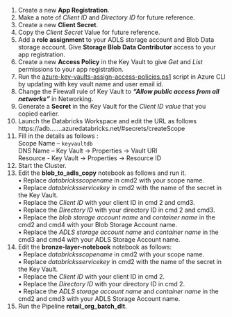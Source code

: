 1.	Create a new **App Registration**.
2.	Make a note of *Client ID* and *Directory ID* for future reference.
3.	Create a new **Client Secret**.
4.	Copy the *Client Secret* Value for future reference.
5.	Add a **role assignment** to your ADLS storage account and Blob Data storage account. Give **Storage Blob Data Contributor** access to your app registration.
6.	Create a new **Access Policy** in the Key Vault to give *Get* and *List* permissions to your app registration.
7.	Run the [azure-key-vaults-assign-access-policies.ps1](https://raw.githubusercontent.com/DatabricksFactory/databricks-migration/dev/azure-key-vaults-assign-access-policies.ps1) script in Azure CLI by updating with key vault name and user email id.
8.	Change the Firewall rule of Key Vault to ***“Allow public access from all networks”*** in Networking.
9.	Generate a **Secret** in the Key Vault for the *Client ID value* that you copied earlier.
10.	Launch the Databricks Workspace and edit the URL as follows https://adb.......azuredatabricks.net/#secrets/createScope
11.	Fill in the details as follows :  
Scope Name – `keyvaultdb`  
DNS Name – Key Vault &#8594; Properties &#8594; Vault URI  
Resource - Key Vault &#8594; Properties &#8594;  Resource ID  
12.	Start the Cluster.
13.	Edit the **blob_to_adls_copy** notebook as follows and run it.  
•	Replace *databricksscopename* in cmd2 with your scope name.  
•	Replace *databricksservicekey* in cmd2 with the name of the secret in the Key Vault.  
•	Replace the *Client ID* with your client ID in cmd 2 and cmd3.  
•	Replace the *Directory ID* with your directory ID in cmd 2 and cmd3.  
•	Replace the *blob storage account name* and *container name* in the cmd2 and cmd4 with your Blob Storage Account name.  
•	Replace the *ADLS storage account name* and *container name* in the cmd3 and cmd4 with your ADLS Storage Account name.  
14.	Edit the **bronze-layer-notebook** notebook as follows:  
•	Replace *databricksscopename* in cmd2 with your scope name.  
•	Replace *databricksservicekey* in cmd2 with the name of the secret in the Key Vault.  
•	Replace the *Client ID* with your client ID in cmd 2.  
•	Replace the *Directory ID* with your directory ID in cmd 2.  
•	Replace the *ADLS storage account name* and *container name* in the cmd2 and cmd3 with your ADLS Storage Account name.  
15.	 Run the Pipeline **retail_org_batch_dlt**.

